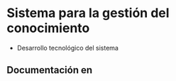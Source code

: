 # Sistema para la gestión del conocimiento

* Desarrollo tecnológico del sistema

## Documentación en
